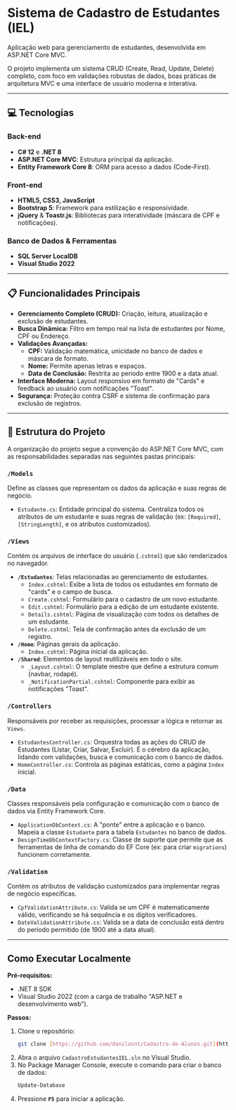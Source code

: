# Sistema de Cadastro de Estudantes (IEL)

Aplicação web para gerenciamento de estudantes, desenvolvida em ASP.NET Core MVC.

O projeto implementa um sistema CRUD (Create, Read, Update, Delete) completo, com foco em validações robustas de dados, boas práticas de arquitetura MVC e uma interface de usuário moderna e interativa.

---

## 💻 Tecnologias

### Back-end
* **C# 12** e **.NET 8**
* **ASP.NET Core MVC**: Estrutura principal da aplicação.
* **Entity Framework Core 8**: ORM para acesso a dados (Code-First).

### Front-end
* **HTML5, CSS3, JavaScript**
* **Bootstrap 5**: Framework para estilização e responsividade.
* **jQuery** & **Toastr.js**: Bibliotecas para interatividade (máscara de CPF e notificações).

### Banco de Dados & Ferramentas
* **SQL Server LocalDB**
* **Visual Studio 2022**

---

## 📋 Funcionalidades Principais

* **Gerenciamento Completo (CRUD):** Criação, leitura, atualização e exclusão de estudantes.
* **Busca Dinâmica:** Filtro em tempo real na lista de estudantes por Nome, CPF ou Endereço.
* **Validações Avançadas:**
    * **CPF:** Validação matemática, unicidade no banco de dados e máscara de formato.
    * **Nome:** Permite apenas letras e espaços.
    * **Data de Conclusão:** Restrita ao período entre 1900 e a data atual.
* **Interface Moderna:** Layout responsivo em formato de "Cards" e feedback ao usuário com notificações "Toast".
* **Segurança:** Proteção contra CSRF e sistema de confirmação para exclusão de registros.

---

## 📂 Estrutura do Projeto

A organização do projeto segue a convenção do ASP.NET Core MVC, com as responsabilidades separadas nas seguintes pastas principais:

### `/Models`
Define as classes que representam os dados da aplicação e suas regras de negócio.
* `Estudante.cs`: Entidade principal do sistema. Centraliza todos os atributos de um estudante e suas regras de validação (ex: `[Required]`, `[StringLength]`, e os atributos customizados).

### `/Views`
Contém os arquivos de interface do usuário (`.cshtml`) que são renderizados no navegador.
* **`/Estudantes`**: Telas relacionadas ao gerenciamento de estudantes.
    * `Index.cshtml`: Exibe a lista de todos os estudantes em formato de "cards" e o campo de busca.
    * `Create.cshtml`: Formulário para o cadastro de um novo estudante.
    * `Edit.cshtml`: Formulário para a edição de um estudante existente.
    * `Details.cshtml`: Página de visualização com todos os detalhes de um estudante.
    * `Delete.cshtml`: Tela de confirmação antes da exclusão de um registro.
* **`/Home`**: Páginas gerais da aplicação.
    * `Index.cshtml`: Página inicial da aplicação.
* **`/Shared`**: Elementos de layout reutilizáveis em todo o site.
    * `_Layout.cshtml`: O template mestre que define a estrutura comum (navbar, rodapé).
    * `_NotificationPartial.cshtml`: Componente para exibir as notificações "Toast".

### `/Controllers`
Responsáveis por receber as requisições, processar a lógica e retornar as `Views`.
* `EstudantesController.cs`: Orquestra todas as ações do CRUD de Estudantes (Listar, Criar, Salvar, Excluir). É o cérebro da aplicação, lidando com validações, busca e comunicação com o banco de dados.
* `HomeController.cs`: Controla as páginas estáticas, como a página `Index` inicial.

### `/Data`
Classes responsáveis pela configuração e comunicação com o banco de dados via Entity Framework Core.
* `ApplicationDbContext.cs`: A "ponte" entre a aplicação e o banco. Mapeia a classe `Estudante` para a tabela `Estudantes` no banco de dados.
* `DesignTimeDbContextFactory.cs`: Classe de suporte que permite que as ferramentas de linha de comando do EF Core (ex: para criar `migrations`) funcionem corretamente.

### `/Validation`
Contém os atributos de validação customizados para implementar regras de negócio específicas.
* `CpfValidationAttribute.cs`: Valida se um CPF é matematicamente válido, verificando se há sequência e os dígitos verificadores.
* `DateValidationAttribute.cs`: Valida se a data de conclusão está dentro do período permitido (de 1900 até a data atual).

---

## Como Executar Localmente

**Pré-requisitos:**
* .NET 8 SDK
* Visual Studio 2022 (com a carga de trabalho "ASP.NET e desenvolvimento web").

**Passos:**
1.  Clone o repositório:
    ```bash
    git clone [https://github.com/danilosnt/Cadastro-de-Alunos.git](https://github.com/danilosnt/Cadastro-de-Alunos.git)
    ```
2.  Abra o arquivo `CadastroEstudantesIEL.sln` no Visual Studio.
3.  No Package Manager Console, execute o comando para criar o banco de dados:
    ```powershell
    Update-Database
    ```
4.  Pressione **`F5`** para iniciar a aplicação.
